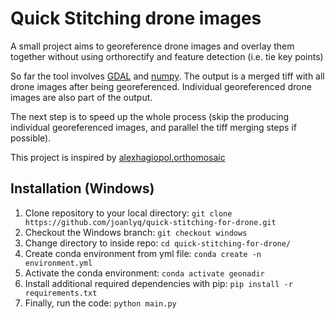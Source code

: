 # Quick Stitching drone images
A small project aims to georeference drone images and overlay them together without using orthorectify and feature detection (i.e. tie key points)

So far the tool involves [GDAL](https://gdal.org/) and [numpy](https://numpy.org/). The output is a merged tiff with all drone images after being georeferenced. Individual georeferenced drone images are also part of the output.

The next step is to speed up the whole process (skip the producing individual georeferenced images, and parallel the tiff merging steps if possible).  

This project is inspired by [alexhagiopol.orthomosaic](https://github.com/alexhagiopol/orthomosaic)

## Installation (Windows)
1. Clone repository to your local directory: `git clone https://github.com/joanlyq/quick-stitching-for-drone.git`
2. Checkout the Windows branch: `git checkout windows`
3. Change directory to inside repo: `cd quick-stitching-for-drone/`
4. Create conda environment from yml file: `conda create -n environment.yml`
5. Activate the conda environment: `conda activate geonadir`
6. Install additional required dependencies with pip: `pip install -r requirements.txt`
7. Finally, run the code: `python main.py`
